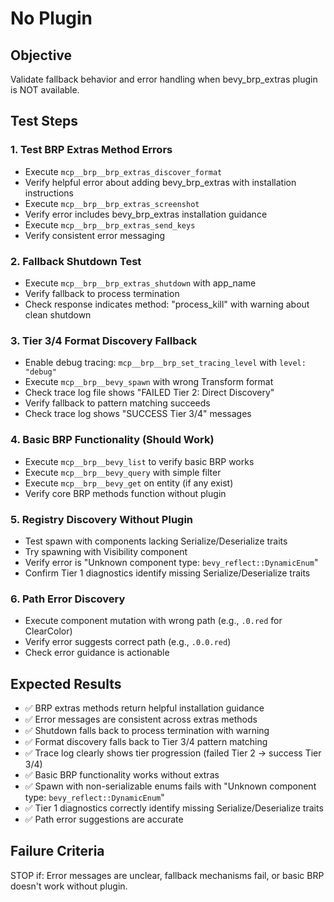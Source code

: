 # No Plugin

## Objective
Validate fallback behavior and error handling when bevy_brp_extras plugin is NOT available.

## Test Steps

### 1. Test BRP Extras Method Errors
- Execute `mcp__brp__brp_extras_discover_format`
- Verify helpful error about adding bevy_brp_extras with installation instructions
- Execute `mcp__brp__brp_extras_screenshot`
- Verify error includes bevy_brp_extras installation guidance
- Execute `mcp__brp__brp_extras_send_keys`
- Verify consistent error messaging

### 2. Fallback Shutdown Test
- Execute `mcp__brp__brp_extras_shutdown` with app_name
- Verify fallback to process termination
- Check response indicates method: "process_kill" with warning about clean shutdown

### 3. Tier 3/4 Format Discovery Fallback
- Enable debug tracing: `mcp__brp__brp_set_tracing_level` with `level: "debug"`
- Execute `mcp__brp__bevy_spawn` with wrong Transform format
- Check trace log file shows "FAILED Tier 2: Direct Discovery"
- Verify fallback to pattern matching succeeds
- Check trace log shows "SUCCESS Tier 3/4" messages

### 4. Basic BRP Functionality (Should Work)
- Execute `mcp__brp__bevy_list` to verify basic BRP works
- Execute `mcp__brp__bevy_query` with simple filter
- Execute `mcp__brp__bevy_get` on entity (if any exist)
- Verify core BRP methods function without plugin

### 5. Registry Discovery Without Plugin
- Test spawn with components lacking Serialize/Deserialize traits
- Try spawning with Visibility component
- Verify error is "Unknown component type: `bevy_reflect::DynamicEnum`"
- Confirm Tier 1 diagnostics identify missing Serialize/Deserialize traits

### 6. Path Error Discovery
- Execute component mutation with wrong path (e.g., `.0.red` for ClearColor)
- Verify error suggests correct path (e.g., `.0.0.red`)
- Check error guidance is actionable

## Expected Results
- ✅ BRP extras methods return helpful installation guidance
- ✅ Error messages are consistent across extras methods
- ✅ Shutdown falls back to process termination with warning
- ✅ Format discovery falls back to Tier 3/4 pattern matching
- ✅ Trace log clearly shows tier progression (failed Tier 2 → success Tier 3/4)
- ✅ Basic BRP functionality works without extras
- ✅ Spawn with non-serializable enums fails with "Unknown component type: `bevy_reflect::DynamicEnum`"
- ✅ Tier 1 diagnostics correctly identify missing Serialize/Deserialize traits
- ✅ Path error suggestions are accurate

## Failure Criteria
STOP if: Error messages are unclear, fallback mechanisms fail, or basic BRP doesn't work without plugin.
